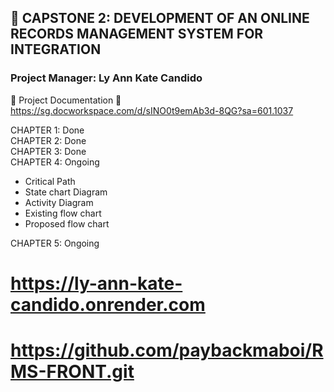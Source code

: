 ## 📁 CAPSTONE 2: DEVELOPMENT OF AN ONLINE RECORDS MANAGEMENT SYSTEM FOR INTEGRATION

### Project Manager: Ly Ann Kate Candido


📄 Project Documentation
🔗 https://sg.docworkspace.com/d/sINO0t9emAb3d-8QG?sa=601.1037

CHAPTER 1: Done <br>
CHAPTER 2: Done <br>
CHAPTER 3: Done <br>
CHAPTER 4: Ongoing <br>

- Critical Path 
- State chart Diagram 
- Activity Diagram
- Existing flow chart
- Proposed flow chart <br>

CHAPTER 5: Ongoing

# https://ly-ann-kate-candido.onrender.com

# https://github.com/paybackmaboi/RMS-FRONT.git
